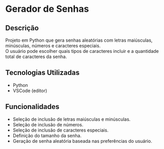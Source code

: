 # Gerador de Senhas

## Descrição
Projeto em Python que gera senhas aleatórias com letras maiúsculas, minúsculas, números e caracteres especiais.  
O usuário pode escolher quais tipos de caracteres incluir e a quantidade total de caracteres da senha.

## Tecnologias Utilizadas
- Python
- VSCode (editor)

## Funcionalidades
- Seleção de inclusão de letras maiúsculas e minúsculas.
- Seleção de inclusão de números.
- Seleção de inclusão de caracteres especiais.
- Definição do tamanho da senha.
- Geração de senha aleatória baseada nas preferências do usuário.
  
